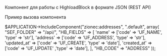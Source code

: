 Компонент для работы с HighloadBlock в формате JSON (REST API)


Пример вызова компонента 

$APPLICATION->IncludeComponent("zionec:addresses", ".default", array(
    "SEF_FOLDER" => "/api/",
    "HB_FIELDS" => [
        'name' => ['code' => 'UF_NAME', 'type' => 'str'],
        'address' => ['code' => 'UF_ADDRESS', 'type' => 'str'],
        'updated_at' => ['code' => 'UF_CREATE', 'type' => 'date'],
        'created_at' => ['code' => 'UF_UPDATE' ,'type' => 'date'],
    ],
    "HB_CODE" => "ADDRESS" 
));


